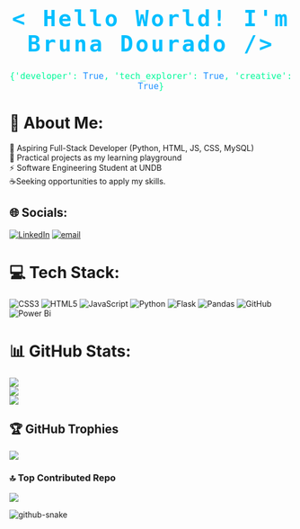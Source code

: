 <div align="center">
  <h1 style="color: #00bfff; font-family: 'Ubuntu Mono', monospace; font-size: 2.8em; font-weight: bold; letter-spacing: 0.1em;">
    &lt; Hello World! I'm Bruna Dourado /&gt;
  </h1>
  <p style="color: #00fa9a; font-family: 'Fira Code', monospace; font-size: 1.3em;">
    <code>{'developer': <span style="color: #1e90ff;">True</span>, 'tech_explorer': <span style="color: #1e90ff;">True</span>, 'creative': <span style="color: #1e90ff;">True</span>}</code>
  </p>
</div>

# 💫 About Me:
🌱 Aspiring Full-Stack Developer (Python, HTML, JS, CSS, MySQL) <br>🔭 Practical projects as my learning playground <br>⚡ Software Engineering Student at UNDB <br>☕Seeking opportunities to apply my skills.


## 🌐 Socials:
[![LinkedIn](https://img.shields.io/badge/LinkedIn-%230077B5.svg?logo=linkedin&logoColor=white)](https://linkedin.com/in/www.linkedin.com/in/bruna-dourado-4208731a0) [![email](https://img.shields.io/badge/Email-D14836?logo=gmail&logoColor=white)](mailto:bdourado76@gmail.com) 

# 💻 Tech Stack:
![CSS3](https://img.shields.io/badge/css3-%231572B6.svg?style=flat&logo=css3&logoColor=white) ![HTML5](https://img.shields.io/badge/html5-%23E34F26.svg?style=flat&logo=html5&logoColor=white) ![JavaScript](https://img.shields.io/badge/javascript-%23323330.svg?style=flat&logo=javascript&logoColor=%23F7DF1E) ![Python](https://img.shields.io/badge/python-3670A0?style=flat&logo=python&logoColor=ffdd54) ![Flask](https://img.shields.io/badge/flask-%23000.svg?style=flat&logo=flask&logoColor=white) ![Pandas](https://img.shields.io/badge/pandas-%23150458.svg?style=flat&logo=pandas&logoColor=white) ![GitHub](https://img.shields.io/badge/github-%23121011.svg?style=flat&logo=github&logoColor=white) ![Power Bi](https://img.shields.io/badge/power_bi-F2C811?style=flat&logo=powerbi&logoColor=black)
# 📊 GitHub Stats:
![](https://github-readme-stats.vercel.app/api?username=Brubs23-cyber&theme=tokyonight&hide_border=false&include_all_commits=true&count_private=true)<br/>
![](https://nirzak-streak-stats.vercel.app/?user=Brubs23-cyber&theme=tokyonight&hide_border=false)<br/>
![](https://github-readme-stats.vercel.app/api/top-langs/?username=Brubs23-cyber&theme=tokyonight&hide_border=false&include_all_commits=true&count_private=true&layout=compact)

## 🏆 GitHub Trophies
![](https://github-profile-trophy.vercel.app/?username=Brubs23-cyber&theme=tokyonight&no-frame=false&no-bg=false&margin-w=4)

### 🔝 Top Contributed Repo
![](https://github-contributor-stats.vercel.app/api?username=Brubs23-cyber&limit=5&theme=tokyonight&combine_all_yearly_contributions=true)

<picture>
  <source media="(prefers-color-scheme: dark)" srcset="https://raw.githubusercontent.com/Bruna-Dourado/output/github-snake-dark.svg" />
  <source media="(prefers-color-scheme: light)" srcset="https://raw.githubusercontent.com/Bruna-Dourado/Bruna-Dourado/output/github-snake.svg" />
  <img alt="github-snake" src="https://raw.githubusercontent.com/Brubs23-cyber/Bruna-Dourado/output/github-snake.svg" />
</picture>

